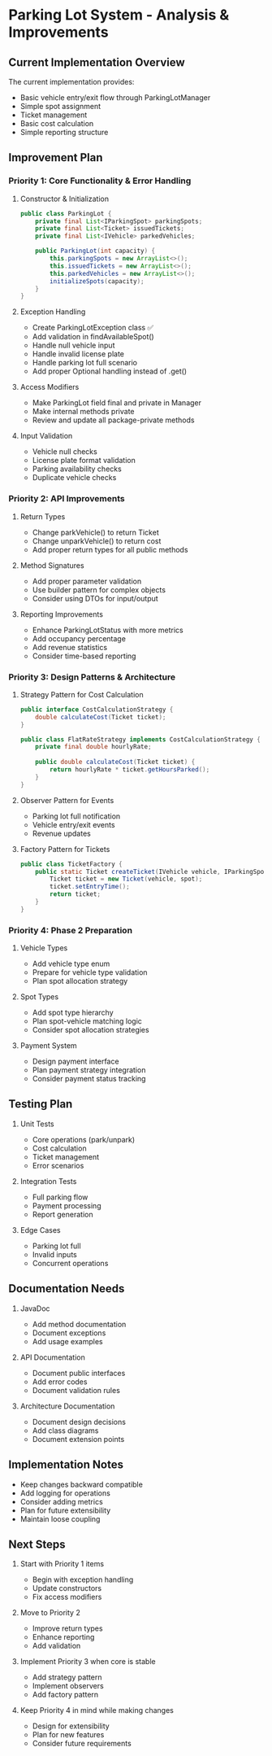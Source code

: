 # Parking Lot System - Analysis & Improvements

## Current Implementation Overview
The current implementation provides:
- Basic vehicle entry/exit flow through ParkingLotManager
- Simple spot assignment
- Ticket management
- Basic cost calculation
- Simple reporting structure

## Improvement Plan

### Priority 1: Core Functionality & Error Handling
1. Constructor & Initialization
   ```java
   public class ParkingLot {
       private final List<IParkingSpot> parkingSpots;
       private final List<Ticket> issuedTickets;
       private final List<IVehicle> parkedVehicles;

       public ParkingLot(int capacity) {
           this.parkingSpots = new ArrayList<>();
           this.issuedTickets = new ArrayList<>();
           this.parkedVehicles = new ArrayList<>();
           initializeSpots(capacity);
       }
   }
   ```

2. Exception Handling
   - Create ParkingLotException class ✅
   - Add validation in findAvailableSpot()
   - Handle null vehicle input
   - Handle invalid license plate
   - Handle parking lot full scenario
   - Add proper Optional handling instead of .get()

3. Access Modifiers
   - Make ParkingLot field final and private in Manager
   - Make internal methods private
   - Review and update all package-private methods

4. Input Validation
   - Vehicle null checks
   - License plate format validation
   - Parking availability checks
   - Duplicate vehicle checks

### Priority 2: API Improvements
1. Return Types
   - Change parkVehicle() to return Ticket
   - Change unparkVehicle() to return cost
   - Add proper return types for all public methods

2. Method Signatures
   - Add proper parameter validation
   - Use builder pattern for complex objects
   - Consider using DTOs for input/output

3. Reporting Improvements
   - Enhance ParkingLotStatus with more metrics
   - Add occupancy percentage
   - Add revenue statistics
   - Consider time-based reporting

### Priority 3: Design Patterns & Architecture
1. Strategy Pattern for Cost Calculation
   ```java
   public interface CostCalculationStrategy {
       double calculateCost(Ticket ticket);
   }

   public class FlatRateStrategy implements CostCalculationStrategy {
       private final double hourlyRate;
       
       public double calculateCost(Ticket ticket) {
           return hourlyRate * ticket.getHoursParked();
       }
   }
   ```

2. Observer Pattern for Events
   - Parking lot full notification
   - Vehicle entry/exit events
   - Revenue updates

3. Factory Pattern for Tickets
   ```java
   public class TicketFactory {
       public static Ticket createTicket(IVehicle vehicle, IParkingSpot spot) {
           Ticket ticket = new Ticket(vehicle, spot);
           ticket.setEntryTime();
           return ticket;
       }
   }
   ```

### Priority 4: Phase 2 Preparation
1. Vehicle Types
   - Add vehicle type enum
   - Prepare for vehicle type validation
   - Plan spot allocation strategy

2. Spot Types
   - Add spot type hierarchy
   - Plan spot-vehicle matching logic
   - Consider spot allocation strategies

3. Payment System
   - Design payment interface
   - Plan payment strategy integration
   - Consider payment status tracking

## Testing Plan
1. Unit Tests
   - Core operations (park/unpark)
   - Cost calculation
   - Ticket management
   - Error scenarios

2. Integration Tests
   - Full parking flow
   - Payment processing
   - Report generation

3. Edge Cases
   - Parking lot full
   - Invalid inputs
   - Concurrent operations

## Documentation Needs
1. JavaDoc
   - Add method documentation
   - Document exceptions
   - Add usage examples

2. API Documentation
   - Document public interfaces
   - Add error codes
   - Document validation rules

3. Architecture Documentation
   - Document design decisions
   - Add class diagrams
   - Document extension points

## Implementation Notes
- Keep changes backward compatible
- Add logging for operations
- Consider adding metrics
- Plan for future extensibility
- Maintain loose coupling

## Next Steps
1. Start with Priority 1 items
   - Begin with exception handling
   - Update constructors
   - Fix access modifiers

2. Move to Priority 2
   - Improve return types
   - Enhance reporting
   - Add validation

3. Implement Priority 3 when core is stable
   - Add strategy pattern
   - Implement observers
   - Add factory pattern

4. Keep Priority 4 in mind while making changes
   - Design for extensibility
   - Plan for new features
   - Consider future requirements
